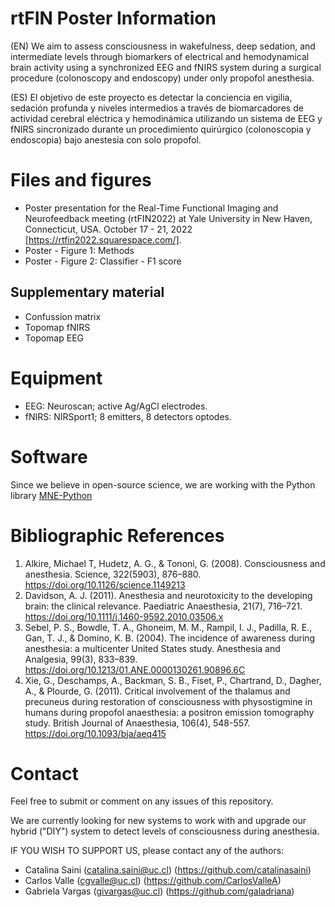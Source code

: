 # rtFIN Poster Information

(EN) We aim to assess consciousness in wakefulness, deep sedation, and intermediate levels through biomarkers of electrical and hemodynamical brain activity using a synchronized EEG and fNIRS system during a surgical procedure (colonoscopy and endoscopy) under only propofol anesthesia.

(ES) El objetivo de este proyecto es detectar la conciencia en vigilia, sedación profunda y niveles intermedios a través de biomarcadores de actividad cerebral eléctrica y hemodinámica utilizando un sistema de EEG y fNIRS sincronizado durante un procedimiento quirúrgico (colonoscopia y endoscopia) bajo anestesia con solo propofol.

# Files and figures

* Poster presentation for the Real-Time Functional Imaging and Neurofeedback meeting (rtFIN2022) at Yale University in New Haven, Connecticut, USA. October 17 - 21, 2022 [https://rtfin2022.squarespace.com/].
* Poster - Figure 1: Methods
* Poster - Figure 2: Classifier - F1 score

## Supplementary material

* Confussion matrix
* Topomap fNIRS
* Topomap EEG

# Equipment

*	EEG:	Neuroscan; active Ag/AgCl electrodes. 
*	fNIRS: NIRSport1; 8 emitters, 8 detectors optodes.

# Software
Since we believe in open-source science, we are working with the Python library [MNE-Python](https://mne.tools/stable/index.html)

# Bibliographic References

1. Alkire, Michael T, Hudetz, A. G., & Tononi, G. (2008). Consciousness and anesthesia. Science, 322(5903), 876–880. https://doi.org/10.1126/science.1149213
2. Davidson, A. J. (2011). Anesthesia and neurotoxicity to the developing brain: the clinical relevance. Paediatric Anaesthesia, 21(7), 716–721. https://doi.org/10.1111/j.1460-9592.2010.03506.x
3. Sebel, P. S., Bowdle, T. A., Ghoneim, M. M., Rampil, I. J., Padilla, R. E., Gan, T. J., & Domino, K. B. (2004). The incidence of awareness during anesthesia: a multicenter United States study. Anesthesia and Analgesia, 99(3), 833–839. https://doi.org/10.1213/01.ANE.0000130261.90896.6C
4. Xie, G., Deschamps, A., Backman, S. B., Fiset, P., Chartrand, D., Dagher, A., & Plourde, G. (2011). Critical involvement of the thalamus and precuneus during restoration of consciousness with physostigmine in humans during propofol anaesthesia: a positron emission tomography study. British Journal of Anaesthesia, 106(4), 548-557. https://doi.org/10.1093/bja/aeq415

# Contact
Feel free to submit or comment on any issues of this repository.

We are currently looking for new systems to work with and upgrade our hybrid ("DIY") system to detect levels of consciousness during anesthesia.

IF YOU WISH TO SUPPORT US, please contact any of the authors:
*	Catalina Saini (catalina.saini@uc.cl) (https://github.com/catalinasaini)
*	Carlos Valle (cgvalle@uc.cl) (https://github.com/CarlosValleA)
*	Gabriela Vargas (givargas@uc.cl) (https://github.com/galadriana)
